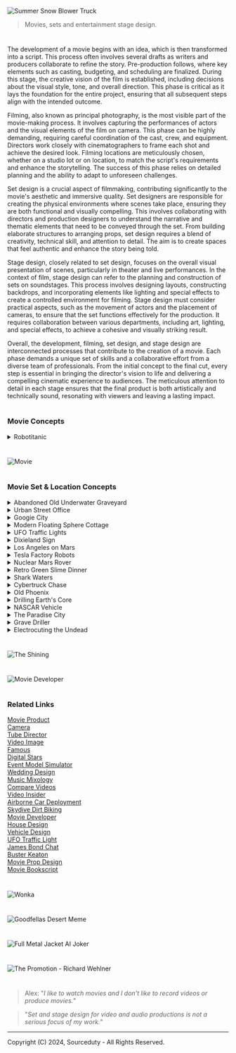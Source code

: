 ![Summer Snow Blower Truck](https://github.com/user-attachments/assets/3ce2e66e-6738-447c-a36d-2a6346e742db)

> Movies, sets and entertainment stage design.

#

The development of a movie begins with an idea, which is then transformed into a script. This process often involves several drafts as writers and producers collaborate to refine the story. Pre-production follows, where key elements such as casting, budgeting, and scheduling are finalized. During this stage, the creative vision of the film is established, including decisions about the visual style, tone, and overall direction. This phase is critical as it lays the foundation for the entire project, ensuring that all subsequent steps align with the intended outcome.

Filming, also known as principal photography, is the most visible part of the movie-making process. It involves capturing the performances of actors and the visual elements of the film on camera. This phase can be highly demanding, requiring careful coordination of the cast, crew, and equipment. Directors work closely with cinematographers to frame each shot and achieve the desired look. Filming locations are meticulously chosen, whether on a studio lot or on location, to match the script's requirements and enhance the storytelling. The success of this phase relies on detailed planning and the ability to adapt to unforeseen challenges.

Set design is a crucial aspect of filmmaking, contributing significantly to the movie's aesthetic and immersive quality. Set designers are responsible for creating the physical environments where scenes take place, ensuring they are both functional and visually compelling. This involves collaborating with directors and production designers to understand the narrative and thematic elements that need to be conveyed through the set. From building elaborate structures to arranging props, set design requires a blend of creativity, technical skill, and attention to detail. The aim is to create spaces that feel authentic and enhance the story being told.

Stage design, closely related to set design, focuses on the overall visual presentation of scenes, particularly in theater and live performances. In the context of film, stage design can refer to the planning and construction of sets on soundstages. This process involves designing layouts, constructing backdrops, and incorporating elements like lighting and special effects to create a controlled environment for filming. Stage design must consider practical aspects, such as the movement of actors and the placement of cameras, to ensure that the set functions effectively for the production. It requires collaboration between various departments, including art, lighting, and special effects, to achieve a cohesive and visually striking result.

Overall, the development, filming, set design, and stage design are interconnected processes that contribute to the creation of a movie. Each phase demands a unique set of skills and a collaborative effort from a diverse team of professionals. From the initial concept to the final cut, every step is essential in bringing the director's vision to life and delivering a compelling cinematic experience to audiences. The meticulous attention to detail in each stage ensures that the final product is both artistically and technically sound, resonating with viewers and leaving a lasting impact.

#
### Movie Concepts

<details><summary>Robotitanic</summary>
<br>

![Robotitanic](https://github.com/sourceduty/Set_Stage_Design/assets/123030236/abfae1a4-65f6-4c07-a225-1c9f14876d2a)

Genre: Sci-Fi Romance Drama

Logline: In a future where advanced AI-powered humanoids embark on a journey aboard the Cybership, their lives intertwine in a tale of forbidden love, sacrifice, and survival as they navigate the digital seas.

I. Synopsis:

"A.I. Voyage: The Cybership Chronicles" is a captivating sci-fi romance drama set in a futuristic world where humanoid robots possess human-like qualities and capabilities. The story unfolds aboard the Cybership, a state-of-the-art vessel on its maiden voyage across the digital sea. As the Cybership embarks on this monumental journey, the lives of its humanoid passengers become intertwined in a web of love, intrigue, and unexpected challenges.

II. Characters:

1. Jack-9 Dawson:

   - Description: A charming and adventurous humanoid who boards the Cybership after winning a ticket in a high-stakes digital poker game.
   - Role: Protagonist, hacker, and romantic lead.
   
2. Rose-8 DeWitt:

   - Description: A sophisticated and artistic AI-powered humanoid trapped in a loveless engagement to a wealthy businessman.
   - Role: Protagonist, love interest, and the heart of the story.
   
3. Cal-7 Hockley:

   - Description: A wealthy and controlling humanoid engaged to Rose-8, determined to maintain his status and wealth.
   - Role: Antagonist, source of conflict.
   
4. Captain Steel:

   - Description: The wise and experienced leader of the Cybership, responsible for overseeing the vessel's complex systems.
   - Role: Key supporting character, responsible for the safety of the passengers.

5. AI-Rose:

   - Description: A highly advanced and empathetic AI hologram that interacts with passengers, forming a unique bond with Jack-9.
   - Role: Supporting character, provides guidance and support.

6. Fabrizio:

   - Description: Jack-9's loyal best friend and fellow hacker, who accompanies him on the journey.
   - Role: Supporting character, provides comic relief and camaraderie.

III. Themes:

- Love and sacrifice in a digital age.
- The evolving relationship between humans and AI.
- Technology's impact on society and personal relationships.

IV. Visual Style:

- Futuristic and visually stunning sets, portraying a technologically advanced world.
- Holographic interfaces, digital landscapes, and advanced AI interactions.
- Cinematic use of lighting, color, and special effects to create a visually immersive experience.

V. Development:

- Scriptwriter: [Name]
- Director: [Name]
- Producer: [Name]
- Production Company: [Company Name]
- Estimated Budget: [Budget Estimate]
- Target Release Date: [Target Release Date]

VI. Marketing:

- Target Audience: Sci-fi enthusiasts, fans of romance and drama, technology aficionados.
- Promotional Strategies: Teasers, trailers, social media campaigns, and collaborations with tech-oriented influencers.

VII. Conclusion:

"A.I. Voyage: The Cybership Chronicles" is a futuristic reimagining of the classic Titanic story, exploring the timeless themes of love, sacrifice, and the evolving relationship between humans and AI. With its captivating characters, visually stunning world, and compelling narrative, this film is poised to captivate audiences and spark discussions about the future of technology and human-AI interactions.

#

![Titanic](https://github.com/sourceduty/Set_Stage_Design/assets/123030236/1812944a-131b-4924-adb0-2b37bb5d737b)

<br>
</details>

#

![Movie](https://github.com/user-attachments/assets/3baa4115-3424-4751-871e-a24feed7dc2f)

#
### Movie Set & Location Concepts

<details><summary>Abandoned Old Underwater Graveyard</summary>
<br>

![Abandoned Old Underwater Graveyard](https://github.com/sourceduty/Set_Stage_Design/assets/123030236/4d12b3ab-383f-44bd-8543-29555e7adde0)

The underwater cemetery, bathed in a greenish, eerie light filtering through the murky waters, presents a hauntingly beautiful and melancholic scene. Ancient gravestones, some adorned with Celtic crosses, are covered in a layer of moss and marine growth, suggesting a long history of submersion. The weight of time and nature’s embrace is palpable, with each stone and statue bearing the marks of its underwater existence. The sun's rays piercing the water create an ethereal glow, casting long, soft shadows that add to the location’s somber and mystical atmosphere.

This unique setting could serve as the backdrop for a gothic horror or fantasy film, where the underwater graveyard holds secrets of the past and the supernatural. The location is ideal for scenes involving exploration, as characters navigate through the labyrinth of gravestones, encountering relics and spirits of the past. The muted sounds of the underwater environment, combined with the ghostly visuals, would enhance the film's eerie tone, immersing the audience in a world where the living and the dead coexist in silence. This underwater cemetery could be the resting place of ancient beings, their tombs sealed with warnings of curses or hidden treasures.

The visual contrast of life and death coexisting underwater could also symbolize the theme of time’s relentless march and nature's reclaiming force. The graves, once part of a bustling world above, now rest in the silent depths, offering a poignant reminder of the impermanence of human endeavors. This setting could be utilized to explore themes of loss, memory, and the passage of time, as characters confront the remnants of lives once lived and stories long forgotten. The underwater graveyard might be a place where protagonists seek answers to mysteries or where the climax of a story unfolds amidst the submerged stones.

In terms of production, filming in such a location would pose unique challenges and opportunities. Practical effects combined with CGI could create the illusion of an authentic underwater cemetery, with divers or underwater drones capturing the intricate details of the set. The use of sound design would be crucial to convey the muffled, almost otherworldly ambiance of being submerged, while lighting would play a significant role in highlighting the eerie beauty of the location. This setting not only offers a visually stunning environment but also a rich narrative potential, making it an unforgettable element in a cinematic story.

<br>
</details>

<details><summary>Urban Street Office</summary>
<br>

![Office](https://github.com/sourceduty/Set_Stage_Design/assets/123030236/001d0d16-370a-4f57-b536-fc9cfd311fec)

This captivating image concept offers a unique juxtaposition of isolation and connectivity, ideal for a movie setting that explores themes of solitude amidst the hustle and bustle of urban life. The scene places an individual at a desk in the middle of a busy city intersection, capturing the essence of a solitary figure working tirelessly in an environment that never stops moving. The office setup is meticulously arranged with all the necessary tools for productivity, suggesting a character who is deeply engrossed in their work. This striking visual contrasts sharply with the surrounding city's dynamic, blurred motion, highlighting the individual's isolation despite being surrounded by people.

The towering skyscrapers and iconic cityscape evoke a sense of grandeur and modernity, making this an ideal location for a film set in a bustling metropolis. The imagery suggests a narrative where the protagonist navigates the complexities of city life, possibly reflecting on the challenges of maintaining personal space and identity in an overwhelming environment. The setting could symbolize the struggle between personal ambition and the relentless demands of urban living, creating a rich backdrop for a character-driven story.

Moreover, the location speaks to themes of disconnection in an age of connectivity. The protagonist, seated alone amidst a sea of commuters, may represent the modern-day worker who, despite being surrounded by thousands, feels increasingly disconnected from those around them. This paradox could be a central theme in the movie, exploring how technology and modern work culture contribute to feelings of isolation. The ever-present flow of people around the central figure underscores the relentless pace of city life, offering a visual metaphor for the inescapable pressures of contemporary society.

Finally, this setting is ripe for visual storytelling, with the potential to use the city's changing light and weather to reflect the protagonist's internal journey. The transition from day to night, the play of shadows, and the varying density of the crowd could all serve to mirror the emotional arc of the character. This location provides a versatile and visually compelling stage for a film that delves into the human condition, exploring themes of solitude, ambition, and the search for meaning in an ever-moving world.

<br>
</details>

<details><summary>Googie City</summary>
<br>

![Googie City](https://github.com/sourceduty/Set_Stage_Design/assets/123030236/d3b47473-f2b2-445c-9fad-890bfcc1dd1d)

This vibrant and futuristic cityscape evokes the aesthetic of retro-futurism, seamlessly blending the nostalgia of 1950s Americana with the sleek, innovative designs of a utopian future. The streets are wide and bustling, lined with palm trees that nod to a sun-kissed climate. The buildings, with their neon lights and curvaceous, art deco-inspired architecture, create a dazzling display of colors that reflect off the polished surfaces of the skyscrapers. This city is clearly a hub of activity and progress, with flying cars zipping through the sky and ground vehicles moving swiftly along impeccably maintained roads.

The skyline is dominated by a variety of towering structures, each one a unique piece of art. These buildings are not just places of work or residence; they are landmarks, each contributing to the city's distinctive character. The incorporation of organic shapes and flowing lines suggests a harmonious integration of technology and nature, hinting at an advanced society that values both innovation and aesthetic beauty. The architecture also suggests a strong emphasis on sustainability, with green spaces and energy-efficient designs integrated into the urban fabric.

As the sun sets, the city transforms into a spectacle of light and color. The neon lights become more pronounced, casting a surreal glow over the entire landscape. This creates a vibrant nightlife scene, where the streets come alive with people exploring the various entertainment options the city has to offer. The pink convertible car in the foreground adds a touch of classic elegance to the scene, suggesting that while the city is futuristic, it still cherishes the timeless elements of style and sophistication.

This concept city is not just a place; it is a symbol of aspiration and human ingenuity. It represents a future where technology enhances everyday life without compromising on beauty or environmental responsibility. The fusion of retro and futuristic elements creates a unique, immersive experience that transports viewers to a world that is both familiar and fantastically new. This city serves as an ideal setting for a narrative exploring themes of progress, sustainability, and the timeless quest for a utopian society.

<br>
</details>

<details><summary>Modern Floating Sphere Cottage</summary>
<br>

![Modern Floating Sphere Cottage](https://github.com/sourceduty/Set_Stage_Design/assets/123030236/e150aba9-83a0-4eea-bb07-024b7760ea91)

This stunning concept movie location features a futuristic, spherical glass structure perched on stilts above tranquil ocean waters. The sphere's transparent design offers a 360-degree panoramic view, blending seamlessly with its marine surroundings. This high-tech, modern living space is both luxurious and cutting-edge, providing a unique blend of natural beauty and advanced architectural innovation. The structure's sleek, metallic supports add to the aesthetic, creating a striking contrast against the serene blue backdrop of the sea and sky.

The spherical structure serves as the central setting for a high-stakes thriller, where the protagonist, a reclusive tech genius, lives and works. This isolated yet technologically advanced home becomes a key element in the story, symbolizing both the character's brilliance and his self-imposed exile. The open-plan interior, filled with state-of-the-art gadgets and minimalist furniture, reflects the character's meticulous and organized nature. The setting's isolation and transparency play into the narrative, heightening the tension and suspense as external threats begin to close in.

Adjacent to the sphere is a sleek, luxury yacht, which adds another layer of sophistication and mobility to the location. This yacht serves as the protagonist's secondary mode of transportation and refuge, equipped with its own set of high-tech features and hidden compartments. The juxtaposition of the stationary, yet expansive sphere and the mobile, versatile yacht creates a dynamic setting for action sequences, chase scenes, and dramatic confrontations. The yacht's presence also introduces potential plot lines involving escape, pursuit, and exploration of the surrounding waters.

The remote oceanic location itself becomes a character in the film, its calm and isolation starkly contrasting with the unfolding drama. The endless horizon, shifting weather, and reflective waters create an ever-changing backdrop that enhances the film's visual appeal and thematic depth. This setting allows for breathtaking cinematography, with scenes capturing sunrises, storms, and starry nights, each reflecting the protagonist's emotional journey. The isolation also amplifies the sense of vulnerability and tension, making every moment more intense as the protagonist navigates both personal and external challenges in this strikingly beautiful yet perilously isolated environment.

<br>
</details>

<details><summary>UFO Traffic Lights</summary>
<br>

![UFO Traffic Light Concept](https://github.com/sourceduty/Set_Stage_Design/assets/123030236/31bf68e6-18f2-46a4-bf60-8a24a5aa5971)

blending the mundane with the extraordinary. The spaceship's vibrant red, yellow, and green lights control the flow of traffic, hinting at a harmonious, albeit unusual, coexistence between humans and extraterrestrial beings.

The surrounding landscape is dotted with relics of a simpler, agricultural past—abandoned barns and silos stand as silent witnesses to the passage of time. Power lines crisscross the horizon, leading the eye toward the vanishing point where the road meets the sky, suggesting both connectivity and isolation. This setting, with its blend of modern infrastructure and rural decay, encapsulates the film's themes of technological advancement clashing with traditional ways of life. The signpost reading "Alien Safety Zone" adds an element of intrigue and humor, signifying an area where interstellar visitors are not just accepted but protected.

This unique location serves as a pivotal point in the movie's plot, where the protagonist, a disillusioned drifter, encounters an alien on the run from a covert government agency. The unlikely duo forms a bond, finding common ground in their mutual quest for freedom and understanding. The "Alien Safety Zone" becomes their refuge, a place where they can momentarily escape their pursuers and contemplate the broader implications of their meeting. The alien spaceship-turned-traffic light symbolizes the possibility of integration and the breaking down of barriers between worlds.

Cinematically, the "Alien Safety Zone" offers a rich tapestry of visual and thematic elements. The stark contrast between the high-tech spaceship and the rustic setting provides a striking backdrop for the unfolding drama. The expansive, empty road underpins the characters' journey, both literal and metaphorical, through a landscape that is at once familiar and alien. This setting challenges viewers to reconsider notions of safety, belonging, and the unknown, inviting them to explore what it means to coexist with the extraordinary in the midst of the ordinary.

<br>
</details>

<details><summary>Dixieland Sign</summary>
<br>

![Southern Dixieland Lincoln](https://github.com/sourceduty/Set_Stage_Design/assets/123030236/ad9a5de4-546a-48c5-bcde-88d314d082b0)

The scene evokes a sense of historical tension and decay, hinting at a past deeply rooted in the Southern United States' history. The dilapidated sign suggests a place that has seen better days, with its peeling paint and worn edges symbolizing the passage of time and the lingering remnants of a bygone era. This setting could serve as a powerful location for a film exploring themes of legacy, memory, and the haunting shadows of history.

In the foreground, a figure resembling Abraham Lincoln stands solemnly, donning a stovepipe hat adorned with a target. This stark juxtaposition of Lincoln, a symbol of the Union and emancipation, against the Confederate iconography of Dixieland, heightens the visual and thematic contrast. The target on his hat might symbolize ongoing struggles with issues of race and unity in America, suggesting a film that delves into the unresolved conflicts and enduring impact of the Civil War. This imagery sets the stage for a narrative that confronts the viewer with the complexities and contradictions of American history.

"Dixieland" as a movie location could be a fictional small town in the Deep South, a place where the past is ever-present, and the community grapples with its historical identity. The town's inhabitants, caught between honoring their heritage and addressing the painful truths of their history, would provide a rich tapestry for storytelling. The dilapidated sign and rural setting suggest a community that is struggling economically and socially, perhaps caught in a cycle of decline. This could serve as a backdrop for a character-driven drama, where personal and collective histories intersect, revealing deep-seated prejudices, forgotten heroes, and the slow march towards reconciliation.

This location, with its evocative imagery and layered symbolism, sets the stage for a film that is both introspective and provocative. It invites the audience to reflect on how the past shapes the present, and how symbols and memories influence identity and community. The presence of Lincoln as a spectral figure watching over Dixieland could be a recurring motif in the film, representing the enduring quest for justice and equality. Ultimately, "Dixieland" as a movie location offers a poignant and visually compelling canvas for exploring the enduring legacy of America's most tumultuous period and its reverberations in contemporary society.

<br>
</details>

<details><summary>Los Angeles on Mars</summary>
<br>

![Los Angeles on Mars](https://github.com/sourceduty/Set_Stage_Design/assets/123030236/0488b8d3-2fe5-4299-ad89-0c310d7c4fef)

Towering skyscrapers reach towards a sky dotted with multiple moons and distant planets, creating a visually stunning contrast between the familiar and the alien. The presence of iconic structures, such as the Hollywood sign and the Griffith Observatory, transplanted into this Martian setting, suggests a cultural continuity and a yearning for the familiar amid the vastness of space. This city, perhaps a central hub of human civilization on Mars, is a beacon of humanity's progress and adaptability.

Surrounding the urban core, the Martian landscape is both harsh and majestic. The red, rocky terrain stretches into rugged hills, a stark reminder of the planet's untamed nature. Advanced infrastructure, including sleek transportation systems and industrial complexes, hints at the technological prowess required to sustain life in this harsh environment. The juxtaposition of the bustling city against the barren Martian landscape underscores the triumph of human ingenuity over adversity. This setting could serve as a backdrop for a narrative exploring themes of survival, exploration, and the relentless pursuit of progress.

In the sky above, spacecraft glide effortlessly, a testament to the advancements in space travel and transportation. The presence of drones and other aerial vehicles suggests a society that heavily relies on automation and robotics for various functions, from transportation to surveillance. The visual of streaking meteorites and distant celestial bodies adds a dynamic and almost surreal quality to the scene, reminding viewers of the constant movement and potential dangers in the cosmos. This setting could be ripe for action-packed sequences, where characters navigate both the technological marvels and the natural perils of their environment.

The overall aesthetic of this Martian metropolis is one of opulence and resilience. The architecture combines the grandeur of Earth’s historical landmarks with the sleek, modern designs of a space-faring future. This blend of old and new could symbolize a society that respects its heritage while boldly forging a new identity on an alien world. The city's vibrant lights and towering structures create a sense of optimism and ambition, making it an ideal setting for stories about human achievement, the clash of cultures, and the search for a new home in the universe.

<br>
</details>

<details><summary>Tesla Factory Robots</summary>
<br>

![Tesla Robots](https://github.com/sourceduty/Set_Stage_Design/assets/123030236/f8c6bb92-d452-4181-b86c-1866611b24ba)

The massive Tesla factory, bathed in the dim glow of twilight, stands as a monumental structure with its sleek, modern design and vast scale. The building is adorned with the bold Tesla logo, instantly setting the scene in a world dominated by cutting-edge technology. This location could serve as the primary headquarters of a powerful tech conglomerate, hinting at a narrative centered around technological advancements and their impact on society. The factory's exterior, with its clean lines and expansive windows, suggests a place where innovation is at its peak, creating an atmosphere ripe for exploring themes of progress and its potential consequences.

In the foreground, an army of humanoid robots marches in unison, their metallic bodies reflecting the factory's lights. These robots, with their precise and synchronized movements, add an eerie, dystopian feel to the scene. The sheer number of robots implies mass production and possibly a workforce that has replaced human labor, raising questions about the role of artificial intelligence and automation in this world. This visual could be used to highlight the story's conflict, perhaps revolving around the ethical implications of creating such advanced beings and the societal changes they bring about.

The location's design and the robots' presence also suggest a high-security environment, possibly hinting at secrets or significant developments within the factory. This setting could be the backdrop for intense action sequences, espionage, or a rebellion against the omnipotent corporation. The Tesla factory, with its sterile, high-tech aesthetic, provides a stark contrast to any scenes set in the outside world, emphasizing the divide between the corporation's controlled, futuristic domain and the potentially chaotic reality beyond its walls.

Overall, this concept movie location is a powerful visual representation of a technologically advanced society teetering on the edge of dystopia. The Tesla factory and its robotic workforce serve as a symbol of human ingenuity and its double-edged sword, offering endless possibilities for storytelling. Whether the narrative focuses on the rise of AI, corporate dominance, or the human struggle to reclaim autonomy, this setting provides a compelling and immersive backdrop that captures the audience's imagination and sets the stage for a gripping, thought-provoking film.

<br>
</details>

<details><summary>Nuclear Mars Rover</summary>
<br>
   
![Nuclear Mars Rover](https://github.com/sourceduty/Set_Stage_Design/assets/123030236/65c18ae1-af96-4952-a8b4-d264653f86dc)

In the vast expanse of the Martian landscape, an extraordinary tableau unfolds as a colossal mushroom cloud blooms ominously on the horizon. This concept movie location presents a gripping vision of Mars, blending the eerie stillness of an alien world with the cataclysmic power of a nuclear explosion. The red planet’s surface, dotted with rocks and fine dust, stretches out towards distant mountains, their jagged silhouettes dark against the fiery sky. The explosion, a stark contrast to the barren terrain, casts an intense glow, illuminating the surroundings with a hellish light that signifies both destruction and the dawning of unprecedented events.

In the foreground, a rugged, autonomous rover stands resilient, its cameras and sensors scanning the environment with unyielding diligence. The rover’s presence amidst the chaos evokes a sense of isolation and determination, symbolizing humanity’s relentless pursuit of exploration and survival even in the direst circumstances. The machinery, meticulously detailed, hints at advanced technological capabilities designed to endure and adapt to the harsh Martian conditions. This rover is not just a piece of equipment but a silent protagonist, witnessing and recording the cataclysm that unfolds before it.

Further into the scene, a small, makeshift Martian colony can be seen, its structures partially obscured by the swirling dust and intense light from the explosion. These habitats, though dwarfed by the sheer scale of the Martian landscape and the explosion, represent humanity’s foothold on the red planet. The colony’s design merges practicality with futuristic elements, showcasing modular buildings and advanced life-support systems essential for sustaining human life on Mars. The precariousness of this settlement, juxtaposed against the overwhelming forces of nature and human error, underscores the fragility and resilience of life in space.

The sky above is a tumultuous blend of dark, swirling clouds and radiant, fiery hues, creating a dramatic backdrop that enhances the scene's apocalyptic tone. The atmospheric tension suggests that this event is not an isolated incident but part of a larger narrative involving cosmic-scale conflicts or catastrophic experiments gone awry. This cinematic location sets the stage for a story of survival, discovery, and the ethical dilemmas that arise when humanity pushes the boundaries of exploration and power. It invites viewers to ponder the consequences of our quest for knowledge and the fragile balance between creation and destruction in the uncharted realms of space.

<br>
</details>

<details><summary>Retro Green Slime Dinner</summary>
<br>

![Retro Green Slime Dinner](https://github.com/sourceduty/Set_Stage_Design/assets/123030236/ed07d56e-6bc2-4e93-ba67-aa0215708b51)

The image of a vintage kitchen with a woman in 1950s attire pouring a vibrant green substance into a pot presents a captivating concept for a movie set. The retro aesthetic, with its pastel colors, dated appliances, and quaint decor, immediately evokes a sense of nostalgia, transporting the audience to a time when domestic life was portrayed with a certain idyllic charm. However, the unusual green liquid introduces an intriguing, almost surreal element, suggesting that this seemingly ordinary scene is anything but. This juxtaposition of the familiar and the bizarre sets the stage for a film that explores themes of deception, hidden truths, and the unexpected lurking beneath the surface of everyday life.

The protagonist, a seemingly perfect housewife, is the central figure in this narrative. Her cheerful demeanor and meticulous appearance contrast sharply with the strange, neon-green concoction she is preparing. This visual dissonance hints at a double life or a secret world she inhabits. Perhaps she is an alchemist or scientist, concocting potions or conducting experiments in her suburban kitchen. The green liquid could symbolize her attempt to break free from societal expectations, representing her rebellion against the mundane routines imposed on her by 1950s society. This element of fantasy intertwined with historical context provides a rich tapestry for storytelling.

As the story unfolds, the kitchen becomes a character in its own right, reflecting the protagonist's internal struggles and hidden ambitions. The warm, inviting hues of the set, combined with the unsettling presence of the green substance, create an atmosphere of suspense and curiosity. Each object in the kitchen, from the vintage refrigerator adorned with colorful magnets to the neatly arranged utensils, serves as a clue to the protagonist's true identity and purpose. The set design thus plays a crucial role in building the narrative, with every detail meticulously crafted to enhance the mystery and depth of the story.

In this movie, the kitchen is not just a backdrop but a dynamic space that evolves with the plot. As the protagonist's secret life becomes more apparent, the kitchen transforms from a symbol of domestic bliss to a site of experimentation and revelation. The green liquid, initially a source of curiosity, becomes a pivotal plot device, driving the narrative forward and challenging the audience's perceptions. Through this innovative set design, the film delves into themes of identity, societal expectations, and the pursuit of knowledge, offering a thought-provoking and visually stunning cinematic experience.

<br>
</details>

<details><summary>Shark Waters</summary>
<br>

![Shark Waters](https://github.com/sourceduty/Set_Stage_Design/assets/123030236/9150f35c-5005-4f9f-83af-59ccf5fdfcea)

In the picturesque coastal town of Crystal Bay, known for its pristine beaches and vibrant marine life, an unexpected menace lurks beneath the serene surface. "Deep Terror" opens with a summer day, as tourists and locals alike flock to the beaches, unaware of the danger that is about to unfold. The idyllic setting quickly turns into a nightmare when a monstrous great white shark, unusually aggressive and bloodthirsty, begins terrorizing the waters. The image captures a heart-stopping moment where a young woman, splattered with blood and sheer panic in her eyes, desperately tries to escape the clutches of the deadly predator. Her scream is frozen in time, encapsulating the primal fear that runs through every beachgoer that day.

As the attacks increase, the local authorities are forced to confront the horrifying reality that this shark is no ordinary predator. Marine biologist Dr. Sarah Collins, played by our lead actress, is called in to investigate. She discovers that the shark has been driven mad by a mix of illegal dumping of toxic waste and experimental sonar testing by a shadowy corporation. The plot thickens as Dr. Collins teams up with a rugged deep-sea diver, Jack Harris, who has his own reasons for hunting the beast. Together, they unravel a conspiracy that links corporate greed to environmental disaster, making their quest not just about survival, but about uncovering a deeper truth.

The second act of the film intensifies as the shark’s attacks become more frequent and brazen, pushing the town into a state of panic. The local economy, heavily reliant on tourism, starts to collapse. Scenes of chaos at the beach, with people running in terror and the water stained red, are juxtaposed with the tension-filled moments of Dr. Collins and Harris in their makeshift research vessel. The duo's dynamic evolves from mutual distrust to a strong partnership as they gather evidence and strategize on how to outsmart the creature. The underwater cinematography captures both the beauty and horror of the deep, with close encounters that leave the audience on the edge of their seats.

In the climax, a showdown ensues in the open ocean where Dr. Collins and Harris, armed with a combination of scientific know-how and sheer grit, confront the great white. The battle is fierce, testing their limits and forcing them to confront their own fears and insecurities. The final scenes are a mix of high-octane action and poignant moments of introspection, culminating in a resolution that brings a sense of closure and reflection on the human impact on nature. "Deep Terror" is not just a tale of survival against a formidable predator, but a gripping narrative that explores the consequences of human recklessness and the resilience of the human spirit in the face of unimaginable odds.

<br>
</details>

<details><summary>Cybertruck Chase</summary>
<br>

![Cybertrucks](https://github.com/sourceduty/Set_Stage_Design/assets/123030236/df7992a5-e2a1-4f89-8fde-81e7dec788f1)

The image depicts a scene from a high-octane, post-apocalyptic thriller titled "Survivor's Pursuit." The film is set in a dystopian future where society has collapsed, and the remnants of humanity are scattered across a desolate, wild landscape. The protagonists are a group of survivors traveling through a dense, forested region in futuristic, heavily armored vehicles. In the rearview mirror, two menacing, sleek trucks can be seen tailing the heroes, their bright headlights cutting through the gloom of the woods, indicating an impending confrontation.

The story follows a former law enforcement officer, now turned renegade leader, who is trying to guide his group to a rumored safe haven. Their journey is fraught with danger, not only from the harsh environment but also from a ruthless faction known as the "Steel Reapers." This group, symbolized by their advanced, cyberpunk-style vehicles, preys on other survivors to scavenge resources and assert dominance. The rearview mirror shot encapsulates the relentless pursuit and the constant threat the heroes face, adding a layer of tension and urgency to their mission.

The film's visual style is a blend of stark realism and high-tech futurism, with the forest providing a stark contrast to the advanced technology of the vehicles. The cinematography emphasizes long, tension-filled shots of the pursuit, with the dense forest serving as both a sanctuary and a trap. The sound design features the roar of engines, the crunch of underbrush, and the eerie silence of the wilderness, punctuated by sudden, explosive confrontations. This blend creates an immersive atmosphere that keeps the audience on edge, mirroring the protagonists' own anxiety and determination.

"Survivor's Pursuit" also explores deeper themes of survival, trust, and the moral complexities of leadership in a lawless world. The protagonist's backstory as a former cop provides a rich ground for character development, as he grapples with the remnants of his old sense of justice in a world where the rules have changed. The dynamic between the survivors and the antagonists drives the narrative forward, culminating in a series of intense, high-stakes encounters that test their resolve and unity. Ultimately, the film is a gripping tale of resilience and the human spirit's enduring fight against insurmountable odds.

<br>
</details>

<details><summary>Old Phoenix</summary>
<br>

![Old Phoenix](https://github.com/sourceduty/Set_Stage_Design/assets/123030236/b7a3c3be-8955-4448-8014-00d02782db0d)

"Phoenix" is a gritty and evocative movie concept set in a post-apocalyptic world, steeped in the ruins of a once-thriving civilization. The image of smoldering debris and the iconic title emerging from the ashes conjures a powerful narrative of destruction and rebirth. This stark setting serves as the backdrop for a story of survival, resilience, and the quest for redemption. The ambiance is dark and foreboding, with charred remnants of buildings and a pervasive sense of loss and devastation. The set design, meticulously crafted to capture the essence of a world on the brink of collapse, immerses viewers in an environment where every corner tells a story of the past's downfall and the faint glimmers of hope for the future.

At the heart of the set lies a dilapidated, yet intricately detailed, cityscape. Buildings are reduced to skeletal structures, with twisted metal and broken concrete forming a labyrinth of hazards and hidden refuges. Fires still burn sporadically, casting an eerie glow and adding to the sense of ongoing peril. This urban wasteland is littered with remnants of a bygone era – overturned cars, shattered storefronts, and tattered billboards – all contributing to the narrative that civilization as it was known has irrevocably changed. The attention to detail in the set design ensures that every frame is rich with visual storytelling, inviting the audience to piece together the history of this shattered world.

In juxtaposition to the urban decay, there is a striking focus on the lone revolver prominently featured in the foreground. This weapon, with its ornate engravings and worn handle, symbolizes both the remnants of the old world and the harsh realities of the new one. It hints at the central character's struggle – perhaps a law enforcer turned vigilante, or a survivor with a past they can't escape. The gun is not just a tool for survival, but a relic of the character's former life, imbued with personal history and significance. Its placement on a background of faded, handwritten letters suggests a deeper, more personal narrative thread – perhaps lost loved ones or a mission fueled by vengeance or justice.

The movie set for "Phoenix" is designed to be more than just a backdrop; it is a living, breathing character in itself. The juxtaposition of destruction and beauty, chaos and order, past and future, creates a dynamic environment that drives the story forward. As characters navigate this treacherous landscape, their interactions with the set – from scavenging for supplies to battling adversaries in the ruins – will be pivotal in revealing their inner struggles and growth. The set's immersive quality, with its rich textures and evocative imagery, ensures that "Phoenix" will be a visually stunning and emotionally resonant film, capturing the essence of rebirth in the face of annihilation.

<br>
</details>

<details><summary>Drilling Earth's Core</summary>
<br>

![Drilling - Earth's Core](https://github.com/sourceduty/Set_Stage_Design/assets/123030236/57355614-4493-4287-ba18-b0ab36c565d9)

Setting and Atmosphere

The movie "Drilling Earth's Core" is set in a stark, desolate desert, capturing the raw and untamed essence of nature. The landscape is characterized by vast stretches of arid land, dotted with sparse vegetation and rugged mountains in the distance. The backdrop emphasizes isolation and the monumental scale of the endeavor at hand. The color palette, dominated by earthy tones and the fiery glow of molten lava, sets a dramatic and intense atmosphere. The setting is both breathtaking and foreboding, suggesting the dangers and wonders lying beneath the Earth's surface.

Plot and Premise

The film revolves around a daring scientific expedition aimed at drilling into the Earth's core to harness its untapped geothermal energy. This ambitious project is led by a charismatic and visionary scientist, who believes that reaching the core could revolutionize energy production and save the planet from an impending energy crisis. As the team delves deeper into the Earth, they encounter unforeseen challenges and perilous obstacles, including intense heat, pressure, and the emergence of ancient, unknown forces. The plot thickens as the expedition team races against time to achieve their goal while battling both natural and supernatural threats.

Characters and Dynamics

The central character, a rugged and determined scientist, is portrayed as a modern-day adventurer with a deep-seated belief in the potential of science to overcome nature's barriers. Alongside him is a diverse team of experts, each bringing unique skills and perspectives to the mission. There is the seasoned engineer, whose technical expertise is crucial for the drilling operations, a geologist with a deep understanding of Earth's subterranean mysteries, and a young, enthusiastic researcher whose innovative ideas often clash with traditional methods. The dynamics within the team, characterized by camaraderie, conflict, and moments of heroism, drive the narrative forward and add depth to the storyline.

Themes and Visuals

"Drilling Earth's Core" explores themes of human ambition, the relentless pursuit of knowledge, and the ethical implications of scientific exploration. The visual storytelling is a key component, with spectacular scenes of the drilling operation, dramatic eruptions of lava, and the stark contrast between the desolate surface and the fiery depths below. The cinematography emphasizes the scale and danger of the mission, using sweeping aerial shots of the desert and close-ups of the intense action. Special effects play a significant role in bringing the core's molten environment to life, creating a visually stunning and immersive experience for the audience. The film ultimately poses questions about the cost of progress and the balance between innovation and preservation.

<br>
</details>

<details><summary>NASCAR Vehicle</summary>
<br>

![NASCAR](https://github.com/sourceduty/Set_Stage_Design/assets/123030236/d8a34ad9-a562-4a80-8220-cf0238d92195)

The concept vehicle showcased here is a sleek and powerful race car, designed for high-speed performance and cutting-edge technology. Its aerodynamic shape and low-profile body indicate a focus on speed and efficiency, crucial for outpacing competitors on the track. The car's exterior, predominantly white with bold, eye-catching decals, reflects a modern and professional aesthetic, ensuring it stands out during intense racing scenes. The prominent branding and sponsor logos, including "RACING" and "Goodyear," add authenticity to the vehicle, suggesting it belongs to a professional racing team.

This car's design features advanced engineering elements tailored for high performance. The large, robust tires and the reinforced body hint at its ability to handle extreme speeds and rigorous racing conditions. The front grille and headlights are meticulously crafted, not just for aesthetics but also to optimize airflow and visibility during nighttime races. The vehicle's overall design emphasizes both form and function, creating a perfect blend of beauty and beast that will captivate audiences in thrilling race sequences.

In the narrative of the film, this vehicle could play a pivotal role, not just as a means of transportation but as a character in itself. The car might be the pride and joy of the protagonist, representing their dreams, ambitions, and struggles in the world of professional racing. The bond between the driver and their car can add emotional depth to the story, making every victory and setback more impactful. The customization and unique features of the vehicle could also reflect the personality and background of the driver, adding layers to their character development.

From a production standpoint, this car offers numerous opportunities for stunning cinematography and special effects. High-speed chases, dramatic crashes, and precision driving scenes can be captured in all their glory with this vehicle. Its sleek design and high-tech components would look spectacular on screen, whether in close-ups highlighting its intricate details or wide shots showcasing its performance on the racetrack. This car is not just a prop but a vital element that can elevate the film's visual and emotional appeal, making it a central piece of the storytelling canvas.

<br>
</details>

<details><summary>The Paradise City</summary>
<br>

![Paradise City](https://github.com/sourceduty/Set_Stage_Design/assets/123030236/a1dbeb9a-1a54-4281-abe3-5f955c7ff394)

Paradise City is a breathtaking metropolis floating high above the clouds, suspended in a realm where nature and advanced technology coexist harmoniously. The city's architecture is characterized by sleek, towering spires that spiral gracefully into the sky, each adorned with luminescent orbs that pulse with a soft, ethereal glow. These orbs are believed to be both a source of energy and a symbolic representation of the city's commitment to maintaining a balance between progress and the environment. Cascading vines and lush greenery wrap around the spires, adding a touch of natural beauty to the futuristic cityscape and emphasizing the unity of technology and nature.

In Paradise City, the air is always crisp and clean, a result of the advanced environmental controls that keep the atmosphere pristine. The city’s infrastructure is powered by renewable energy sources, harnessing the power of wind, solar, and the mysterious orbs that dot the skyline. The residents live in harmony with their surroundings, with homes and public spaces designed to blend seamlessly into the environment. The streets are free of conventional vehicles, replaced instead by silent, gliding platforms and personal drones that transport people effortlessly from one part of the city to another.

The city's culture is a vibrant tapestry of creativity and innovation, with a strong emphasis on art, music, and technology. Public spaces are filled with interactive installations, holographic displays, and live performances that celebrate the fusion of human ingenuity and natural beauty. Education and research are highly valued, with numerous academies and think tanks dedicated to exploring sustainable living and the mysteries of the universe. Festivals and events are frequent, turning the city into a kaleidoscope of colors and sounds, drawing visitors from far and wide to experience its unique charm.

Paradise City’s governance is based on a council of leaders chosen for their wisdom and dedication to the city's ideals of balance and progress. The council ensures that all developments, whether technological or infrastructural, adhere to the principles of sustainability and harmony with nature. This forward-thinking leadership has created a utopia where people thrive not just through technological advancements but also through a deep connection to the natural world. Paradise City stands as a beacon of hope and inspiration, illustrating a possible future where humanity and nature flourish together in perfect equilibrium.

<br>
</details>

<details><summary>Grave Driller</summary>
<br>

![Grave Drill](https://github.com/sourceduty/Set_Stage_Design/assets/123030236/02b65d93-08e3-4665-86eb-057b9ed0bb7f)

In the chilling opening scene, the audience is introduced to a somber graveyard, shrouded in the muted colors of an overcast sky. The camera pans over rows of weathered tombstones and ancient mausoleums, their inscriptions barely legible through the patina of time. The scene is eerily quiet, save for the occasional rustle of dead leaves and the distant caw of a solitary crow. This setting, rich in gothic atmosphere, immediately sets a foreboding tone, hinting at the darker themes that are to unravel as the story progresses.

At the center of the frame, a man operates a large, industrial auger with a grim determination. His face is obscured by protective gear, but his body language speaks volumes; each movement is precise and methodical, suggesting a sense of urgency and perhaps even desperation. The auger's drill bites into the earth with a relentless, mechanical growl, scattering soil and debris. This juxtaposition of modern machinery against the timeless backdrop of the cemetery creates a stark, almost surreal contrast, underscoring the tension between life and death, tradition and technology.

The camera lingers on the grave he is digging, a gaping maw in the earth that seems to beckon ominously. The freshly turned soil and the meticulous care with which the grave is being prepared suggest that this is no ordinary burial. There is an unsettling air of secrecy, as if the man is working against the clock, perhaps under the cover of impending darkness. His gloved hands grip the auger tightly, his breaths visible in the cold air, each exhalation a fleeting ghost in the somber landscape. The viewer is left to ponder who or what is destined for this freshly dug grave, their curiosity piqued by the meticulous, almost ritualistic preparation.

As the scene progresses, subtle details begin to emerge. The man's attire, sturdy boots and workman's gloves, hints at a professional accustomed to manual labor, yet there is an incongruity in his presence here. Why is he alone, and what compels him to such a macabre task? The cemetery, usually a place of mourning and remembrance, is transformed into a stage for this mysterious activity. The opening scene, with its rich visual and auditory elements, establishes a gripping narrative hook, inviting the audience to delve deeper into the unfolding mystery, eager to uncover the secrets buried within this hallowed ground.

<br>
</details>

<details><summary>Electrocuting the Undead</summary>
<br>

![Electrocuting the Undead](https://github.com/sourceduty/Set_Stage_Design/assets/123030236/ef97382e-f174-451d-8f59-69d36e645ca8)

In the eerie setting of a fog-laden graveyard, under the ominous glow of a full moon, a mad scientist conducts an experiment that defies the natural order. Dressed in a ragged, blood-stained lab coat and wearing oversized, dark goggles, the scientist channels a powerful electrical current into the ground. The scene is dramatic, with bolts of electricity crackling and dancing through the air, illuminating the night in brief, blinding flashes. The ground trembles as a skeletal hand, wrapped in decaying cloth and bound by chains, emerges from the disturbed soil. This grotesque resurrection is set against a backdrop of ancient, weathered tombstones, their inscriptions worn away by time.

The location itself is steeped in gothic horror. The graveyard is an overgrown labyrinth of crumbling headstones and tangled vines, with twisted, barren trees reaching out like skeletal fingers towards the sky. The air is thick with an otherworldly mist that clings to the ground, swirling around the scientist's feet as he works feverishly. In the distance, the silhouette of a dilapidated mausoleum looms, its once grand architecture now a haunting relic of the past. The eerie silence of the night is occasionally broken by the distant calls of nocturnal creatures, adding to the chilling atmosphere.

As the experiment reaches its climax, the mad scientist's face contorts with a mix of triumph and madness. His hair stands on end, electrified by the sheer power of his creation. The machinery at his side, an archaic contraption bristling with dials and switches, hums with energy. Each twist of a knob and flick of a switch sends more power surging into the ground, causing the emerging hand to claw its way further out. The scientist's shouts of exhilaration echo through the graveyard, mingling with the low, guttural moans emanating from the newly awakened corpse.

This scene captures the quintessential elements of a classic horror movie, blending elements of gothic and sci-fi horror to create a visually arresting tableau. The juxtaposition of advanced scientific equipment with the ancient, decaying setting underscores the theme of man’s hubris and the perils of tampering with life and death. The graveyard, with its timeless sense of dread and decay, serves as the perfect stage for this unholy experiment, enhancing the viewer's sense of unease and anticipation.

In this macabre tableau, every detail contributes to the narrative of unchecked ambition and the horrors it can unleash. The setting, with its chilling atmosphere and ghostly ambiance, heightens the tension, making the audience acutely aware of the fragile boundary between life and death. The mad scientist, a figure of both brilliance and insanity, embodies the archetypal character whose pursuit of forbidden knowledge leads to terrifying consequences. This scene, rich in visual and thematic elements, sets the stage for a gripping tale of horror and suspense.

<br>
</details>

#
![The Shining](https://github.com/user-attachments/assets/71371eb7-d38d-4e49-990e-a85ce8662ee6)
#
![Movie Developer](https://github.com/sourceduty/Set_Stage_Design/assets/123030236/cb676ef3-d50d-4ec8-89b5-9f54acb95ed3)

#
### Related Links

[Movie Product](https://github.com/sourceduty/Movie_Product)
<br>
[Camera](https://github.com/sourceduty/Camera)
<br>
[Tube Director](https://chat.openai.com/g/g-epAQ2XbfM-tube-director)
<br>
[Video Image](https://chat.openai.com/g/g-LNtncGSSz-video-image)
<br>
[Famous](https://chat.openai.com/g/g-O9LfTkCN7-famous)
<br>
[Digital Stars](https://chat.openai.com/g/g-dRyZ53slj-digital-stars)
<br>
[Event Model Simulator](https://chat.openai.com/g/g-Zr15o3jSa-event-model-simulator)
<br>
[Wedding Design](https://chatgpt.com/g/g-fXhJAisdE-wedding-design)
<br>
[Music Mixology](https://chat.openai.com/g/g-Dx8EfEK8O-music-mixology)
<br>
[Compare Videos](https://github.com/sourceduty/Compare_Videos)
<br>
[Video Insider](https://chatgpt.com/g/g-ZBiedT6Sq-video-insider)
<br>
[Airborne Car Deployment](https://github.com/sourceduty/Airborne_Car_Deployment)
<br>
[Skydive Dirt Biking](https://github.com/sourceduty/Skydive_Dirt_Biking)
<br>
[Movie Developer](https://chatgpt.com/g/g-GKuoUegIF-movie-developer)
<br>
[House Design](https://github.com/sourceduty/House_Design)
<br>
[Vehicle Design](https://github.com/sourceduty/Vehicle_Design)
<br>
[UFO Traffic Light](https://github.com/sourceduty/UFO_Traffic_Light)
<br>
[James Bond Chat](https://github.com/sourceduty/James_Bond_Chat)
<br>
[Buster Keaton](https://github.com/sourceduty/Buster_Keaton)
<br>
[Movie Prop Design](https://github.com/sourceduty/Movie_Prop_Design)
<br>
[Movie Bookscript](https://github.com/sourceduty/Movie_Bookscript)

#
![Wonka](https://github.com/user-attachments/assets/7dbb17d4-9d7a-4b83-a324-98220d6957d0)
#
![Goodfellas Desert Meme](https://github.com/user-attachments/assets/91c3f6c3-8596-4509-96cd-d784aa21b021)
#
![Full Metal Jacket AI Joker](https://github.com/user-attachments/assets/1aba75fb-73ce-4fc0-8dad-029c7a7e6d08)
#
![The Promotion - Richard Wehlner](https://github.com/user-attachments/assets/c65e93a9-6f7c-413f-bd46-8db24e153bcf)

#

> Alex: "*I like to watch movies and I don't like to record videos or produce movies.*"

> "*Set and stage design for video and audio productions is not a serious focus of my work.*"

***
Copyright (C) 2024, Sourceduty - All Rights Reserved.
